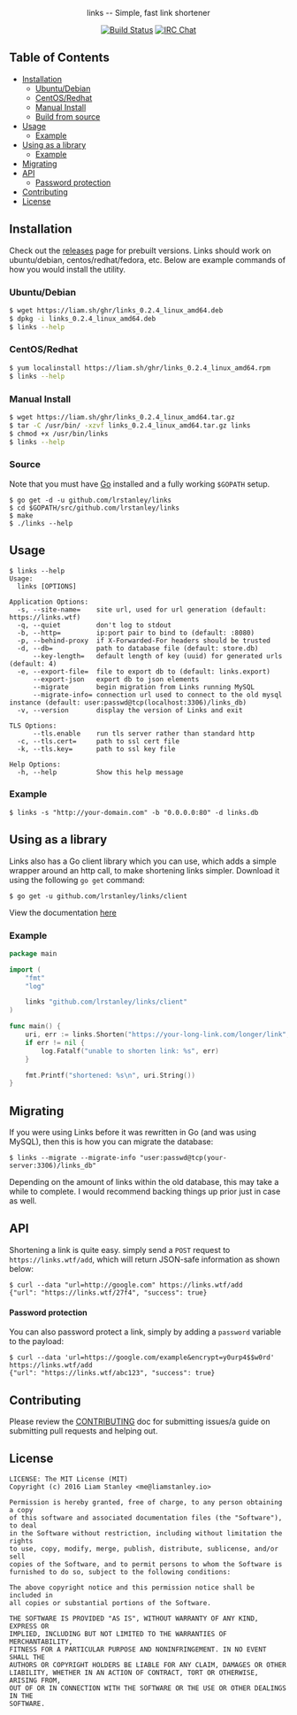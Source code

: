<p align="center">links -- Simple, fast link shortener</p>
<p align="center">
  <a href="https://travis-ci.org/lrstanley/links"><img src="https://travis-ci.org/lrstanley/links.svg?branch=master" alt="Build Status"></a>
  <a href="https://byteirc.org/channel/%23%2Fdev%2Fnull"><img src="https://img.shields.io/badge/ByteIRC-%23%2Fdev%2Fnull-blue.svg" alt="IRC Chat"></a>
</p>

## Table of Contents
- [Installation](#installation)
  - [Ubuntu/Debian](#ubuntudebian)
  - [CentOS/Redhat](#centosredhat)
  - [Manual Install](#manual-install)
  - [Build from source](#build-from-source)
- [Usage](#usage)
  - [Example](#example)
- [Using as a library](#using-as-a-library)
  - [Example](#example-1)
- [Migrating](#migrating)
- [API](#api)
    - [Password protection](#password-protection)
- [Contributing](#contributing)
- [License](#license)

## Installation

Check out the [releases](https://github.com/lrstanley/links/releases)
page for prebuilt versions. Links should work on ubuntu/debian,
centos/redhat/fedora, etc. Below are example commands of how you would install
the utility.

### Ubuntu/Debian

```bash
$ wget https://liam.sh/ghr/links_0.2.4_linux_amd64.deb
$ dpkg -i links_0.2.4_linux_amd64.deb
$ links --help
```

### CentOS/Redhat

```bash
$ yum localinstall https://liam.sh/ghr/links_0.2.4_linux_amd64.rpm
$ links --help
```

### Manual Install

```bash
$ wget https://liam.sh/ghr/links_0.2.4_linux_amd64.tar.gz
$ tar -C /usr/bin/ -xzvf links_0.2.4_linux_amd64.tar.gz links
$ chmod +x /usr/bin/links
$ links --help
```

### Source

Note that you must have [Go](https://golang.org/doc/install) installed and
a fully working `$GOPATH` setup.

    $ go get -d -u github.com/lrstanley/links
    $ cd $GOPATH/src/github.com/lrstanley/links
    $ make
    $ ./links --help

## Usage

```
$ links --help
Usage:
  links [OPTIONS]

Application Options:
  -s, --site-name=    site url, used for url generation (default: https://links.wtf)
  -q, --quiet         don't log to stdout
  -b, --http=         ip:port pair to bind to (default: :8080)
  -p, --behind-proxy  if X-Forwarded-For headers should be trusted
  -d, --db=           path to database file (default: store.db)
      --key-length=   default length of key (uuid) for generated urls (default: 4)
  -e, --export-file=  file to export db to (default: links.export)
      --export-json   export db to json elements
      --migrate       begin migration from Links running MySQL
      --migrate-info= connection url used to connect to the old mysql instance (default: user:passwd@tcp(localhost:3306)/links_db)
  -v, --version       display the version of Links and exit

TLS Options:
      --tls.enable    run tls server rather than standard http
  -c, --tls.cert=     path to ssl cert file
  -k, --tls.key=      path to ssl key file

Help Options:
  -h, --help          Show this help message
```

### Example

```
$ links -s "http://your-domain.com" -b "0.0.0.0:80" -d links.db
```

## Using as a library

Links also has a Go client library which you can use, which adds a simple
wrapper around an http call, to make shortening links simpler. Download it
using the following `go get` command:

```
$ go get -u github.com/lrstanley/links/client
```

View the documentation [here](https://godoc.org/github.com/lrstanley/links/client)

### Example

```go
package main

import (
	"fmt"
	"log"

	links "github.com/lrstanley/links/client"
)

func main() {
	uri, err := links.Shorten("https://your-long-link.com/longer/link", "", nil)
	if err != nil {
		log.Fatalf("unable to shorten link: %s", err)
	}

	fmt.Printf("shortened: %s\n", uri.String())
}
```

## Migrating

If you were using Links before it was rewritten in Go (and was using
MySQL), then this is how you can migrate the database:

```
$ links --migrate --migrate-info "user:passwd@tcp(your-server:3306)/links_db"
```

Depending on the amount of links within the old database, this may take a while
to complete. I would recommend backing things up prior just in case as well.

## API

Shortening a link is quite easy. simply send a `POST` request to `https://links.wtf/add`,
which will return JSON-safe information as shown below:

```
$ curl --data "url=http://google.com" https://links.wtf/add
{"url": "https://links.wtf/27f4", "success": true}
```

#### Password protection

You can also password protect a link, simply by adding a `password` variable to the payload:

```
$ curl --data 'url=https://google.com/example&encrypt=y0urp4$$w0rd' https://links.wtf/add
{"url": "https://links.wtf/abc123", "success": true}
```

## Contributing

Please review the [CONTRIBUTING](CONTRIBUTING.md) doc for submitting issues/a guide
on submitting pull requests and helping out.

## License

```
LICENSE: The MIT License (MIT)
Copyright (c) 2016 Liam Stanley <me@liamstanley.io>

Permission is hereby granted, free of charge, to any person obtaining a copy
of this software and associated documentation files (the "Software"), to deal
in the Software without restriction, including without limitation the rights
to use, copy, modify, merge, publish, distribute, sublicense, and/or sell
copies of the Software, and to permit persons to whom the Software is
furnished to do so, subject to the following conditions:

The above copyright notice and this permission notice shall be included in
all copies or substantial portions of the Software.

THE SOFTWARE IS PROVIDED "AS IS", WITHOUT WARRANTY OF ANY KIND, EXPRESS OR
IMPLIED, INCLUDING BUT NOT LIMITED TO THE WARRANTIES OF MERCHANTABILITY,
FITNESS FOR A PARTICULAR PURPOSE AND NONINFRINGEMENT. IN NO EVENT SHALL THE
AUTHORS OR COPYRIGHT HOLDERS BE LIABLE FOR ANY CLAIM, DAMAGES OR OTHER
LIABILITY, WHETHER IN AN ACTION OF CONTRACT, TORT OR OTHERWISE, ARISING FROM,
OUT OF OR IN CONNECTION WITH THE SOFTWARE OR THE USE OR OTHER DEALINGS IN THE
SOFTWARE.
```
